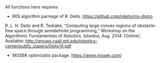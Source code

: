 All functions here requires:

- IRIS algorithm package of R. Deits.
https://github.com/rdeits/iris-distro

R. L. H. Deits and R. Tedrake, “Computing large convex regions of obstacle-free space through semidefinite programming,” Workshop on the Algorithmic Fundamentals of Robotics, Istanbul, Aug. 2014. [Online]. Available: http://groups.csail.mit.edu/robotics-center/public_papers/Deits14.pdf

- MOSEK optimizatio package.
https://www.mosek.com/
